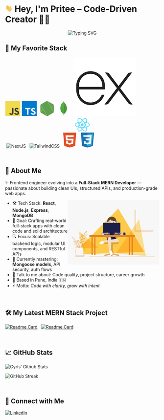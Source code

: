 # <img src="https://github.com/PriteeAr0te/PriteeAr0te/blob/main/wave.gif?raw=true" width="24px" height="24px" /> Hey, I'm Pritee – Code-Driven Creator 👨‍💻

<div align="center">
  <img src="https://readme-typing-svg.herokuapp.com?font=Fira+Code&weight=500&pause=1000&color=61DAFB&center=true&vCenter=true&width=435&lines=React+Dev+%7C+MERN+Enthusiast;Clean+UI+Craftsman+%7C+Backend+Builder" alt="Typing SVG" />
</div>



## 🧠 My Favorite Stack

<img  src="https://raw.githubusercontent.com/devicons/devicon/1119b9f84c0290e0f0b38982099a2bd027a48bf1/icons/javascript/javascript-original.svg" alt="JavaScript" width="50" height="50"/>&nbsp;<img  src="https://raw.githubusercontent.com/devicons/devicon/1119b9f84c0290e0f0b38982099a2bd027a48bf1/icons/typescript/typescript-original.svg" alt="CSS3" width="50" height="50"/> &nbsp;<img  src="https://raw.githubusercontent.com/devicons/devicon/1119b9f84c0290e0f0b38982099a2bd027a48bf1/icons/nodejs/nodejs-plain.svg" alt="NodeJS" width="50" height="50"/>&nbsp;<img  src="https://raw.githubusercontent.com/devicons/devicon/1119b9f84c0290e0f0b38982099a2bd027a48bf1/icons/mongodb/mongodb-original.svg" alt="CSS3" width="50" height="50"/> &nbsp;<img  src="https://github.com/PriteeAr0te/PriteeAr0te/raw/master/assets/ExpressJS.png" alt="ExpressJS"/> &nbsp; <img  src="https://raw.githubusercontent.com/devicons/devicon/1119b9f84c0290e0f0b38982099a2bd027a48bf1/icons/react/react-original.svg" alt="ReactJS" width="50" height="50" style="margin:0 auto; display:block;"/> &nbsp;<img  src="https://github.com/PriteeAr0te/PriteeAr0te/raw/master/assets/NextJS.png" alt="NextJS"/> &nbsp; <img  src="https://github.com/PriteeAr0te/PriteeAr0te/raw/master/assets/TailwindCSS.png" alt="TailwindCSS"/> &nbsp;<img  src="https://raw.githubusercontent.com/devicons/devicon/1119b9f84c0290e0f0b38982099a2bd027a48bf1/icons/html5/html5-plain.svg" alt="HTML5" width="50" height="50"/> &nbsp;<img  src="https://raw.githubusercontent.com/devicons/devicon/1119b9f84c0290e0f0b38982099a2bd027a48bf1/icons/css3/css3-original.svg" alt="CSS3" width="50" height="50"/>

&nbsp;


## 🚀 About Me

✨ Frontend engineer evolving into a **Full-Stack MERN Developer** — passionate about building clean UIs, structured APIs, and production-grade web apps.

<!-- code gif-->
<img align="right" alt="GIF" src="./code.gif" width="300" height="210" />

- 🛠️ Tech Stack: **React**, **Node.js**, **Express**, **MongoDB**
- 🎯 Goal: Crafting real-world full-stack apps with clean code and solid architecture
- 🔍 Focus: Scalable backend logic, modular UI components, and RESTful APIs
- 🌱 Currently mastering: **Mongoose models**, API security, auth flows
- 💬 Talk to me about: Code quality, project structure, career growth
- 📍 Based in Pune, India 🇮🇳
- ⚡ Motto: *Code with clarity, grow with intent*

&nbsp;

## 🛠️ My Latest MERN Stack Project

[![Readme Card](https://github-readme-stats.vercel.app/api/pin/?username=PriteeAr0te&repo=contact-manager-frontend&bg_color=0d1116&title_color=61DAFB&text_color=a4aacb&icon_color=007ec6)](https://github.com/PriteeAr0te/contact-manager-frontend) &nbsp; [![Readme Card](https://github-readme-stats.vercel.app/api/pin/?username=PriteeAr0te&repo=contact-manager-backend&bg_color=0d1116&title_color=61DAFB&text_color=a4aacb&icon_color=007ec6)](https://github.com/PriteeAr0te/contact-manager-backend)

&nbsp;

## 📈 GitHub Stats


![Cyris' Github Stats](https://github-readme-stats.vercel.app/api?username=PriteeAr0te&hide=contribs,prs&show_icons=true&bg_color=0d1116&title_color=61DAFB&text_color=a4aacb&icon_color=007ec6)

![GitHub Streak](https://github-readme-streak-stats.herokuapp.com/?user=PriteeAr0te&theme=dark&count_private=true&bg_color=0d1116&title_color=61DAFB&text_color=a4aacb&icon_color=007ec6)



&nbsp;

## 🤝 Connect with Me

[![LinkedIn](https://img.shields.io/badge/-LinkedIn-0077B5?style=flat&logo=linkedin&logoColor=white)](https://linkedin.com/in/pedrotech)
